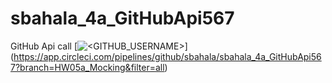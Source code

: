 # sbahala_4a_GitHubApi567
GitHub Api call
[![<GITHUB_USERNAME>](https://circleci.com/gh/<GITHUB_USERNAME>/<REPO_NAME>.svg?style=svg)]
(https://app.circleci.com/pipelines/github/sbahala/sbahala_4a_GitHubApi567?branch=HW05a_Mocking&filter=all)
